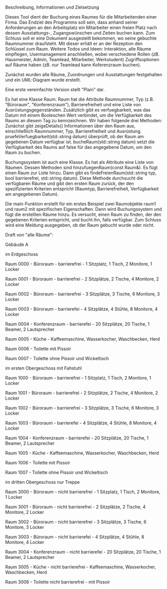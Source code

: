 Beschreibung, Informationen und Zielsetzung

Dieses Tool dient der Buchung eines Raumes für die Mitarbeitenden einer Firma. 
Das Endziel des Programms soll sein, dass anhand seiner Anforderungen an den Arbeitsplatz ein Mitarbeiter einen freien Platz nach 
dessen Ausstattungs-, Zugangswünschen und Zeiten buchen kann.
Zum Schluss soll er eine Dokument ausgestellt bekommen, wo seine gebuchte Raumnummer draufsteht. Mit dieser erhält er an der Rezeption den Schlüssel zum Raum.
Weitere Todos und Ideen: Interaktion, alle Räume einpflegen,  Usermanagement anschließen, wobei verschiedene Rollen (zB. Hausmeister, Admin, Teamlead, Mitarbeiter, Werkstudent) Zugriffsoptionen auf Räume haben (zB. nur Teamlead kann
Koferenzraum buchen).

Zunächst wurden alle Räume, Zuordnungen und Ausstattungen festgehalten und ein UML-Diagram wurde erstellt.

Eine erste vereinfachte Version stellt "Plain" dar.

Es hat eine Klasse Raum.
Raum hat die Attribute Raumnummer, Typ (z.B. "Büroraum", "Konferenzraum"), Barrierefreiheit und eine Liste von Ausrüstungsgegenständen. Zusätzlich gibt es verfuegbarkeit, was das Datum mit einem Booleschen Wert verbindet, um die Verfügbarkeit des Raums an diesem Tag zu kennzeichnen.
Wir haben folgende drei Methoden:
Zunächst gibt zeigeDetails() Informationen über den Raum aus, einschließlich Raumnummer, Typ, Barrierefreiheit und Ausrüstung.
pruefeVerfuegbarkeit(std::string datum) überprüft, ob der Raum am gegebenen Datum verfügbar ist.
bucheRaum(std::string datum) setzt die Verfügbarkeit des Raums auf false für das angegebene Datum, um den Raum zu buchen.

Buchungssystem ist auch eine Klasse.
Es hat als Attribute eine Liste von Räumen.
Dessen Methoden sind hinzufuegenRaum(const Raum&). Es fügt einen Raum zur Liste hinzu.
Dann gibt es findeFreienRaum(std::string typ, bool barrierefrei, std::string datum). Diese Methode durchsucht die verfügbaren Räume und gibt den ersten Raum zurück, der den spezifizierten Kriterien entspricht (Raumtyp, Barrierefreiheit, Verfügbarkeit am angegebenen Datum).

Die main-Funktion erstellt für ein erstes Beispiel zwei Raumobjekte raum1 und raum2 mit spezifischen Eigenschaften.
Dann wird Buchungssystem und fügt die erstellten Räume hinzu.
Es versucht, einen Raum zu finden, der den gegebenen Kriterien entspricht, und bucht ihn, falls verfügbar. Zum Schluss wird eine Meldung ausgegeben, ob der Raum gebucht wurde oder nicht.


Draft von "alle Räume":

Gebäude A

im Erdgeschoss 

Raum 0000 - Büroraum - barrierefrei - 1 Sitzplatz, 1 Tisch, 2 Monitore, 1 Locker

Raum 0001 - Büroraum - barrierefrei - 2 Sitzplätze, 2 Tische, 4 Monitore, 2 Locker

Raum 0002 - Büroraum - barrierefrei - 3 Sitzplätze, 3 Tische, 6 Monitore, 3 Locker

Raum 0003 - Büroraum - barrierefei - 4 Sitzplätze, 4 Stühle, 8 Monitore, 4 Locker

Raum 0004 - Konferenzraum - barrierefei - 20 Sitzplätze, 20 Tische, 1 Beamer, 2 Lautsprecher

Raum 0005 - Küche - Kaffeemaschine, Wasserkocher, Waschbecken, Herd

Raum 0006 - Toilette mit Pissoir

Raum 0007 - Toilette ohne Pissoir und Wickeltisch

im ersten Obergeschoss mit Fahstuhl

Raum 1000 - Büroraum - barrierefrei - 1 Sitzplatz, 1 Tisch, 2 Monitore, 1 Locker

Raum 1001 - Büroraum - barrierefrei - 2 Sitzplätze, 2 Tische, 4 Monitore, 2 Locker

Raum 1002 - Büroraum - barrierefrei - 3 Sitzplätze, 3 Tische, 6 Monitore, 3 Locker

Raum 1003 - Büroraum - barrierefei - 4 Sitzplätze, 4 Stühle, 8 Monitore, 4 Locker

Raum 1004 - Konferenzraum - barrierefei - 20 Sitzplätze, 20 Tische, 1 Beamer, 2 Lautsprecher

Raum 1005 - Küche - Kaffeemaschine, Wasserkocher, Waschbecken, Herd

Raum 1006 - Toilette mit Pissoir

Raum 1007 - Toilette ohne Pissoir und Wickeltisch

im dritten Obergeschoss nur Treppe

Raum 3000 - Büroraum - nicht barrierefrei - 1 Sitzplatz, 1 Tisch, 2 Monitore, 1 Locker

Raum 3001 - Büroraum - nicht barrierefrei - 2 Sitzplätze, 2 Tische, 4 Monitore, 2 Locker

Raum 3002 - Büroraum - nicht barrierefrei - 3 Sitzplätze, 3 Tische, 6 Monitore, 3 Locker

Raum 3003 - Büroraum - nicht barrierefei - 4 Sitzplätze, 4 Stühle, 8 Monitore, 4 Locker

Raum 3004 - Konferenzraum - nicht barrierefei - 20 Sitzplätze, 20 Tische, 1 Beamer, 2 Lautsprecher

Raum 3005 - Küche - nicht barrierefrei - Kaffeemaschine, Wasserkocher, Waschbecken, Herd

Raum 3006 - Toilette nicht barrierefrei - mit Pissoir

